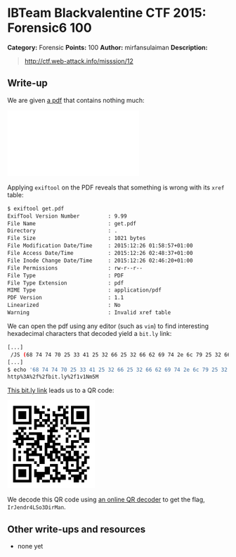 # IBTeam Blackvalentine CTF 2015: Forensic6 100

**Category:** Forensic
**Points:** 100
**Author:** mirfansulaiman
**Description:** 

> http://ctf.web-attack.info/misssion/12

## Write-up

We are given [a pdf](./get.pdf) that contains nothing much:

![](./get.pdf)

Applying `exiftool` on the PDF reveals that something is wrong with its `xref` table:

```bash
$ exiftool get.pdf 
ExifTool Version Number         : 9.99
File Name                       : get.pdf
Directory                       : .
File Size                       : 1021 bytes
File Modification Date/Time     : 2015:12:26 01:58:57+01:00
File Access Date/Time           : 2015:12:26 02:48:37+01:00
File Inode Change Date/Time     : 2015:12:26 02:46:20+01:00
File Permissions                : rw-r--r--
File Type                       : PDF
File Type Extension             : pdf
MIME Type                       : application/pdf
PDF Version                     : 1.1
Linearized                      : No
Warning                         : Invalid xref table
```

We can open the pdf using any editor (such as `vim`) to find interesting hexadecimal characters that decoded yield a `bit.ly` link:

```bash
[...]
 /JS (68 74 74 70 25 33 41 25 32 66 25 32 66 62 69 74 2e 6c 79 25 32 66 31 76 31 4e 6d 35 4d)
[...]
$ echo '68 74 74 70 25 33 41 25 32 66 25 32 66 62 69 74 2e 6c 79 25 32 66 31 76 31 4e 6d 35 4d' | xxd -r -p  && echo
http%3A%2f%2fbit.ly%2f1v1Nm5M
```

[This bit.ly link](http://bit.ly/1v1Nm5M) leads us to a QR code:

![](2djtr89.jpg)

We decode this QR code using [an online QR decoder](https://zxing.org/w/decode.jspx) to get the flag, `IrJendr4LSo3DirMan`.

## Other write-ups and resources

* none yet
